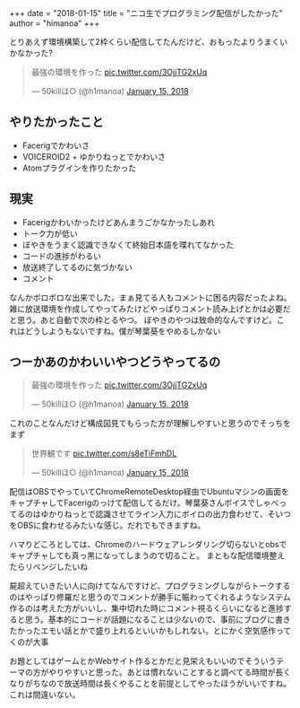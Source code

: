 +++
date = "2018-01-15"
title = "ニコ生でプログラミング配信がしたかった"
author = "himanoa"
+++

とりあえず環境構築して2枠くらい配信してたんだけど、おもったよりうまくいかなかった?

<blockquote class="twitter-tweet" data-partner="tweetdeck"><p lang="ja" dir="ltr">最強の環境を作った <a href="https://t.co/3OjjTG2xUq">pic.twitter.com/3OjjTG2xUq</a></p>&mdash; 50killほ○ (@h1manoa) <a href="https://twitter.com/h1manoa/status/952898974288986112?ref_src=twsrc%5Etfw">January 15, 2018</a></blockquote>

## やりたかったこと

- Facerigでかわいさ
- VOICEROID2 + ゆかりねっとでかわいさ
- Atomプラグインを作りたかった

## 現実

- Facerigかわいかったけどあんまうごかなかったしあれ
- トーク力が低い
- ぼやきをうまく認識できなくて終始日本語を喋れてなかった
- コードの進捗がわるい
- 放送終了してるのに気づかない
- コメント

なんかボロボロな出来でした。まぁ見てる人もコメントに困る内容だったよね。
雑に放送環境を作成してやってみたけどやっぱりコメント読み上げとかは必要だと思う。あと自動で次の枠とるやつ。
ぼやきのやつは致命的なんですけど。これはどうしようもないですね。僕が琴葉葵をやめるしかない

## つーかあのかわいいやつどうやってるの

<blockquote class="twitter-tweet" data-partner="tweetdeck"><p lang="ja" dir="ltr">最強の環境を作った <a href="https://t.co/3OjjTG2xUq">pic.twitter.com/3OjjTG2xUq</a></p>&mdash; 50killほ○ (@h1manoa) <a href="https://twitter.com/h1manoa/status/952898974288986112?ref_src=twsrc%5Etfw">January 15, 2018</a></blockquote>

これのことなんだけど構成図見てもらった方が理解しやすいと思うのでそっちをまず

<blockquote class="twitter-tweet" data-partner="tweetdeck"><p lang="ja" dir="ltr">世界観です <a href="https://t.co/s8eTiFmhDL">pic.twitter.com/s8eTiFmhDL</a></p>&mdash; 50killほ○ (@h1manoa) <a href="https://twitter.com/h1manoa/status/952902397503750145?ref_src=twsrc%5Etfw">January 15, 2018</a></blockquote>

配信はOBSでやっていてChromeRemoteDesktop経由でUbuntuマシンの画面をキャプチャしてFacerigのっけて配信してるだけ。琴葉葵さんボイスでしゃべってるのはゆかりねっとで認識させてライン入力にボイロの出力食わせて、そいつをOBSに食わせるみたいな感じ。だれでもできますね。

ハマりどころとしては、Chromeのハードウェアレンダリング切らないとobsでキャプチャしても真っ黒になってしまうので切ること。
まともな配信環境整えたらリベンジしたいね

屍超えていきたい人に向けてなんですけど、プログラミングしながらトークするのはやっぱり修羅だと思うのでコメントが勝手に賑わってくれるようなシステム作るのは考えた方がいいし、集中切れた時にコメント視るくらいになると進捗すると思う。基本的にコードが話題になることは少ないので、事前にブログに書きたかったエモい話とかで盛り上れるといいかもしれない。とにかく空気感作ってくのが大事  

お題としてはゲームとかWebサイト作るとかだと見栄えもいいのでそういうテーマの方がやりやすいと思った。あとは慣れないことすると調べてる時間が長くなりがちなので放送時間は長くやることを前提としてやったほうがいいですね。これは間違いない。

